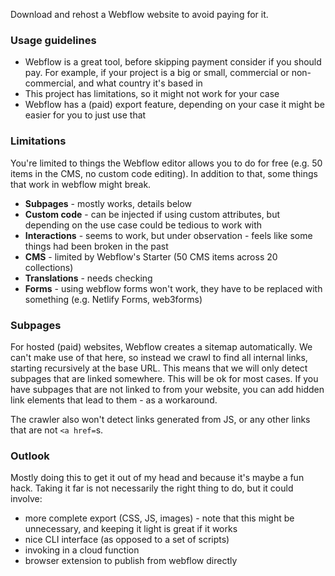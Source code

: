 Download and rehost a Webflow website to avoid paying for it.

### Usage guidelines
- Webflow is a great tool, before skipping payment consider if you should pay. For example, if your project is a big or small, commercial or non-commercial, and what country it's based in
- This project has limitations, so it might not work for your case
- Webflow has a (paid) export feature, depending on your case it might be easier for you to just use that

### Limitations

You're limited to things the Webflow editor allows you to do for free (e.g. 50 items in the CMS, no custom code editing). In addition to that, some things that work in webflow might break.

- **Subpages** - mostly works, details below
- **Custom code** - can be injected if using custom attributes, but depending on the use case could be tedious to work with
- **Interactions** - seems to work, but under observation - feels like some things had been broken in the past
- **CMS** - limited by Webflow's Starter (50 CMS items across 20 collections)
- **Translations** - needs checking
- **Forms** - using webflow forms won't work, they have to be replaced with something (e.g. Netlify Forms, web3forms)


### Subpages
For hosted (paid) websites, Webflow creates a sitemap automatically. We can't make use of that here, so instead we crawl to find all internal links, starting recursively at the base URL. This means that we will only detect subpages that are linked somewhere. This will be ok for most cases. If you have subpages that are not linked to from your website, you can add hidden link elements that lead to them - as a workaround. 

The crawler also won't detect links generated from JS, or any other links that are not `<a href=`s.

### Outlook
Mostly doing this to get it out of my head and because it's maybe a fun hack. Taking it far is not necessarily the right thing to do, but it could involve:
- more complete export (CSS, JS, images) - note that this might be unnecessary, and keeping it light is great if it works
- nice CLI interface (as opposed to a set of scripts)
- invoking in a cloud function
- browser extension to publish from webflow directly